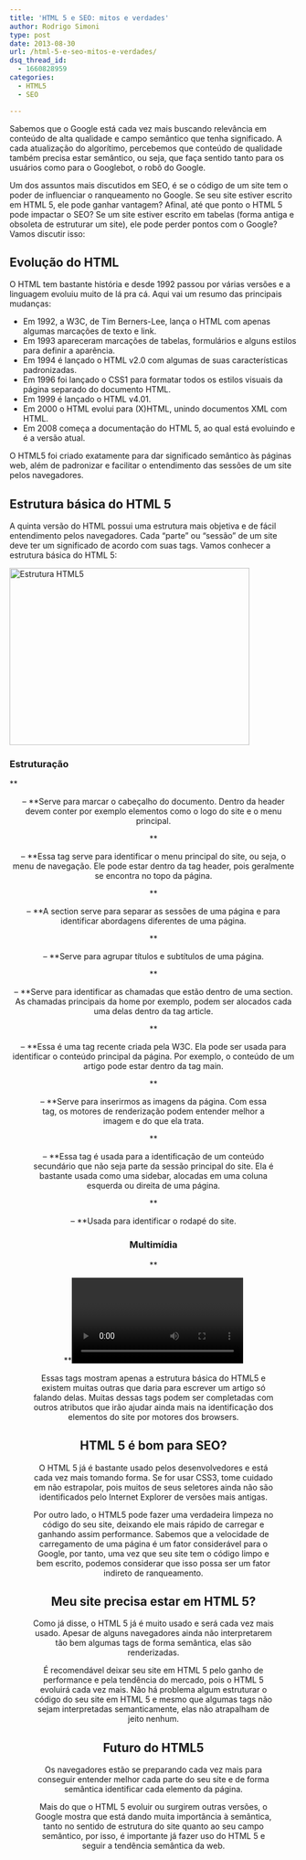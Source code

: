 ```yaml
---
title: 'HTML 5 e SEO: mitos e verdades'
author: Rodrigo Simoni
type: post
date: 2013-08-30
url: /html-5-e-seo-mitos-e-verdades/
dsq_thread_id:
  - 1660828959
categories:
  - HTML5
  - SEO

---
```

Sabemos que o Google está cada vez mais buscando relevância em conteúdo de alta qualidade e campo semântico que tenha significado. A cada atualização do algorítimo, percebemos que conteúdo de qualidade também precisa estar semântico, ou seja, que faça sentido tanto para os usuários como para o Googlebot, o robô do Google.

Um dos assuntos mais discutidos em SEO, é se o código de um site tem o poder de influenciar o ranqueamento no Google. Se seu site estiver escrito em HTML 5, ele pode ganhar vantagem? Afinal, até que ponto o HTML 5 pode impactar o SEO? Se um site estiver escrito em tabelas (forma antiga e obsoleta de estruturar um site), ele pode perder pontos com o Google? Vamos discutir isso:

## Evolução do HTML

O HTML tem bastante história e desde 1992 passou por várias versões e a linguagem evoluiu muito de lá pra cá. Aqui vai um resumo das principais mudanças:

  * Em 1992, a W3C, de Tim Berners-Lee, lança o HTML com apenas algumas marcações de texto e link.
  * Em 1993 apareceram marcações de tabelas, formulários e alguns estilos para definir a aparência.
  * Em 1994 é lançado o HTML v2.0 com algumas de suas características padronizadas.
  * Em 1996 foi lançado o CSS1 para formatar todos os estilos visuais da página separado do documento HTML.
  * Em 1999 é lançado o HTML v4.01.
  * Em 2000 o HTML evolui para (X)HTML, unindo documentos XML com HTML.
  * Em 2008 começa a documentação do HTML 5, ao qual está evoluindo e é a versão atual.

O HTML5 foi criado exatamente para dar significado semântico às páginas web, além de padronizar e facilitar o entendimento das sessões de um site pelos navegadores.

## Estrutura básica do HTML 5

A quinta versão do HTML possui uma estrutura mais objetiva e de fácil entendimento pelos navegadores. Cada “parte” ou “sessão” de um site deve ter um significado de acordo com suas tags. Vamos conhecer a estrutura básica do HTML 5:

<img alt="Estrutura HTML5" src="http://tableless.com.br/uploads/2013/08/html5-estrutura-420x310.png" width="420" height="310" />

### Estruturação

**<header> – **Serve para marcar o cabeçalho do documento. Dentro da header devem conter por exemplo elementos como o logo do site e o menu principal.

**<nav> – **Essa tag serve para identificar o menu principal do site, ou seja, o menu de navegação. Ele pode estar dentro da tag header, pois geralmente se encontra no topo da página.

**<section> – **A section serve para separar as sessões de uma página e para identificar abordagens diferentes de uma página.

**<hgroup> – **Serve para agrupar títulos e subtítulos de uma página.

**<article> – **Serve para identificar as chamadas que estão dentro de uma section. As chamadas principais da home por exemplo, podem ser alocados cada uma delas dentro da tag article.

**<main> – **Essa é uma tag recente criada pela W3C. Ela pode ser usada para identificar o conteúdo principal da página. Por exemplo, o conteúdo de um artigo pode estar dentro da tag main.

**<figure> – **Serve para inserirmos as imagens da página. Com essa tag, os motores de renderização podem entender melhor a imagem e do que ela trata.

**<aside> – **Essa tag é usada para a identificação de um conteúdo secundário que não seja parte da sessão principal do site. Ela é bastante usada como uma sidebar, alocadas em uma coluna esquerda ou direita de uma página.

**<footer> – **Usada para identificar o rodapé do site.

### **Multimídia**

**<audio> – **É uma maneira simples e eficiente de inserirmos um arquivo de áudio na página.

**<video> – **É usada para inserirmos arquivos de vídeo na página. Existem muitas atributos que complementam essa tag, como inserir legenda por exemplo.

Essas tags mostram apenas a estrutura básica do HTML5 e existem muitas outras que daria para escrever um artigo só falando delas. Muitas dessas tags podem ser completadas com outros atributos que irão ajudar ainda mais na identificação dos elementos do site por motores dos browsers.

## **HTML 5 é bom para SEO?**

O HTML 5 já é bastante usado pelos desenvolvedores e está cada vez mais tomando forma. Se for usar CSS3, tome cuidado em não estrapolar, pois muitos de seus seletores ainda não são identificados pelo Internet Explorer de versões mais antigas.

Por outro lado, o HTML5 pode fazer uma verdadeira limpeza no código do seu site, deixando ele mais rápido de carregar e ganhando assim performance. Sabemos que a velocidade de carregamento de uma página é um fator considerável para o Google, por tanto, uma vez que seu site tem o código limpo e bem escrito, podemos considerar que isso possa ser um fator indireto de ranqueamento.

## Meu site precisa estar em HTML 5?

Como já disse, o HTML 5 já é muito usado e será cada vez mais usado. Apesar de alguns navegadores ainda não interpretarem tão bem algumas tags de forma semântica, elas são renderizadas.

É recomendável deixar seu site em HTML 5 pelo ganho de performance e pela tendência do mercado, pois o HTML 5 evoluirá cada vez mais. Não há problema algum estruturar o código do seu site em HTML 5 e mesmo que algumas tags não sejam interpretadas semanticamente, elas não atrapalham de jeito nenhum.

## Futuro do HTML5

Os navegadores estão se preparando cada vez mais para conseguir entender melhor cada parte do seu site e de forma semântica identificar cada elemento da página.

Mais do que o HTML 5 evoluir ou surgirem outras versões, o Google mostra que está dando muita importância à semântica, tanto no sentido de estrutura do site quanto ao seu campo semântico, por isso, é importante já fazer uso do HTML 5 e seguir a tendência semântica da web.
